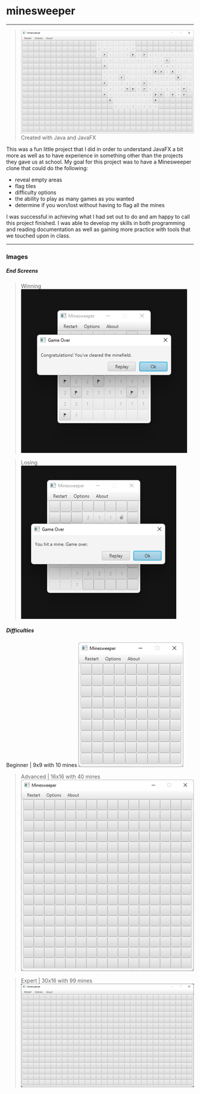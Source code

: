 # minesweeper
----
> ![In-progress Minesweeper Board](images/in%20progress.png)
> Created with Java and JavaFX



This was a fun little project that I did in order to understand JavaFX a bit more as well as to have experience in something other than the projects they gave us at school. My goal for this project was to have a Minesweeper clone that could do the following: 
- reveal empty areas
- flag tiles
- difficulty options
- the ability to play as many games as you wanted
- determine if you won/lost without having to flag all the mines

I was successful in achieving what I had set out to do and am happy to call this project finished. I was able to develop my skills in both programming and reading documentation as well as gaining more practice with tools that we touched upon in class.

---
### Images
##### End Screens
> Winning
> ![Win Screen](images/Finish.png)

> Losing
> ![Lose Screen](images/mine.png)


##### Difficulties
 Beginner | 9x9 with 10 mines
 ![Picture of beginner board](images/easy%20mode.png)

> Advanced | 16x16 with 40 mines
> ![Picture of advanced board](images/medium%20mode.png)

> Expert | 30x16 with 99 mines
> ![Picture of expert board](images/expert%20mode.png)
